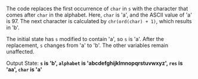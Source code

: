 The code replaces the first occurrence of `char` in `s` with the character that comes after `char` in the alphabet. Here, `char` is 'a', and the ASCII value of 'a' is 97. The next character is calculated by `chr(ord(char) + 1)`, which results in 'b'. 

The initial state has `s` modified to contain 'a', so `s` is 'a'. After the replacement, `s` changes from 'a' to 'b'. The other variables remain unaffected.

Output State: **`s` is 'b', `alphabet` is 'abcdefghijklmnopqrstuvwxyz', `res` is 'aa', `char` is 'a'**